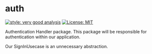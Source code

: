 # auth

[![style: very good analysis][very_good_analysis_badge]][very_good_analysis_link]
[![License: MIT][license_badge]][license_link]

Authentication Handler package. This package will be responsible for authentication within our application.

Our SignInUsecase is an unnecessary abstraction.

[license_badge]: https://img.shields.io/badge/license-MIT-blue.svg
[license_link]: https://opensource.org/licenses/MIT
[very_good_analysis_badge]: https://img.shields.io/badge/style-very_good_analysis-B22C89.svg
[very_good_analysis_link]: https://pub.dev/packages/very_good_analysis
